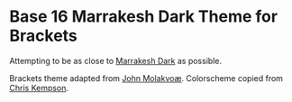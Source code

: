 Base 16 Marrakesh Dark Theme for Brackets
============================

Attempting to be as close to [Marrakesh Dark](http://chriskempson.github.io/base16/#marrakesh) as possible.

Brackets theme adapted from [John Molakvoæ](https://github.com/skjnldsv/default-dark).
Colorscheme copied from [Chris Kempson](http://chriskempson.com).
